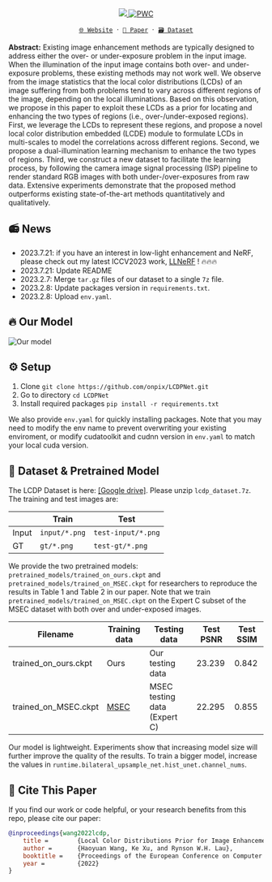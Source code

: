 <div align="center">
  <a href="https://whyy.site/paper/lcdp">
    <img src="imgs/title.webp"/>
  </a>


  <a href="https://paperswithcode.com/sota/image-enhancement-on-exposure-errors?p=local-color-distributions-prior-for-image">
    <img src="https://img.shields.io/endpoint.svg?url=https://paperswithcode.com/badge/local-color-distributions-prior-for-image/image-enhancement-on-exposure-errors" alt="PWC" />
    </a>

  [`🌐 Website`](https://whyy.site/paper/lcdp) &nbsp;&centerdot;&nbsp; [`📃 Paper`](https://www.cs.cityu.edu.hk/~rynson/papers/eccv22b.pdf) &nbsp;&centerdot;&nbsp; [`🗃️ Dataset`](https://drive.google.com/drive/folders/10Reaq-N0DiZiFpSrZ8j5g3g0EJes4JiS?usp=sharing)
</div>


**Abstract:** Existing image enhancement methods are typically designed to address either the over- or under-exposure problem in the input image. When the illumination of the input image contains both over- and under-exposure problems, these existing methods may not work well. We observe from the image statistics that the local color distributions (LCDs) of an image suffering from both problems tend to vary across different regions of the image, depending on the local illuminations. Based on this observation, we propose in this paper to exploit these LCDs as a prior for locating and enhancing the two types of regions (i.e., over-/under-exposed regions). First, we leverage the LCDs to represent these regions, and propose a novel local color distribution embedded (LCDE) module to formulate LCDs in multi-scales to model the correlations across different regions. Second, we propose a dual-illumination learning mechanism to enhance the two types of regions. Third, we construct a new dataset to facilitate the learning process, by following the camera image signal processing (ISP) pipeline to render standard RGB images with both under-/over-exposures from raw data. Extensive experiments demonstrate that the proposed method outperforms existing state-of-the-art methods quantitatively and qualitatively.

## 📻 News

- 2023.7.21: if you have an interest in low-light enhancement and NeRF, please check out my latest ICCV2023 work, [LLNeRF](https://github.com/onpix/LLNeRF) ! 🔥🔥🔥
- 2023.7.21: Update README
- 2023.2.7: Merge `tar.gz` files of our dataset to a single `7z` file.
- 2023.2.8: Update packages version in `requirements.txt`.
- 2023.2.8: Upload `env.yaml`.

## 🔥 Our Model

![Our model](https://hywang99.github.io/images/lcdpnet/arch.png)


## ⚙️ Setup

1. Clone `git clone https://github.com/onpix/LCDPNet.git`
2. Go to directory `cd LCDPNet`
3. Install required packages `pip install -r requirements.txt`

We also provide `env.yaml` for quickly installing packages. Note that you may need to modify the env name to prevent overwriting your existing enviroment, or modify cudatoolkit and cudnn version in `env.yaml` to match your local cuda version.

## 📂 Dataset & Pretrained Model

The LCDP Dataset is here: [[Google drive]](https://drive.google.com/drive/folders/10Reaq-N0DiZiFpSrZ8j5g3g0EJes4JiS?usp=sharing). Please unzip `lcdp_dataset.7z`. The training and test images are:

|       | Train         | Test               |
| ----- | ------------- | ------------------ |
| Input | `input/*.png` | `test-input/*.png` |
| GT    | `gt/*.png`    | `test-gt/*.png`    |

We provide the two pretrained models: `pretrained_models/trained_on_ours.ckpt` and `pretrained_models/trained_on_MSEC.ckpt` for researchers to reproduce the results in Table 1 and Table 2 in our paper. Note that we train `pretrained_models/trained_on_MSEC.ckpt` on the Expert C subset of the MSEC dataset with both over and under-exposed images.

| Filename             | Training data                                                | Testing data                 | Test PSNR | Test SSIM |
| -------------------- | ------------------------------------------------------------ | ---------------------------- | --------- | --------- |
| trained_on_ours.ckpt | Ours                                                         | Our testing data             | 23.239    | 0.842     |
| trained_on_MSEC.ckpt | [MSEC](https://github.com/mahmoudnafifi/Exposure_Correction) | MSEC testing data (Expert C) | 22.295    | 0.855     |

Our model is lightweight. Experiments show that increasing model size will further improve the quality of the results. To train a bigger model, increase the values in `runtime.bilateral_upsample_net.hist_unet.channel_nums`.

## 🔗 Cite This Paper

If you find our work or code helpful, or your research benefits from this repo, please cite our paper:

```bibtex
@inproceedings{wang2022lcdp,
    title =        {Local Color Distributions Prior for Image Enhancement},
    author =       {Haoyuan Wang, Ke Xu, and Rynson W.H. Lau},
    booktitle =    {Proceedings of the European Conference on Computer Vision (ECCV)},
    year =         {2022}
}
```
